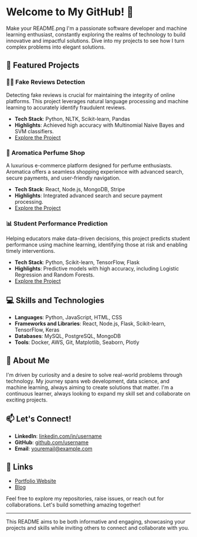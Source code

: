 # Welcome to My GitHub! 👋
Make your README.png 
I'm a passionate software developer and machine learning enthusiast, constantly exploring the realms of technology to build innovative and impactful solutions. Dive into my projects to see how I turn complex problems into elegant solutions.

## 🚀 Featured Projects

### 🕵️‍♂️ Fake Reviews Detection
Detecting fake reviews is crucial for maintaining the integrity of online platforms. This project leverages natural language processing and machine learning to accurately identify fraudulent reviews.
- **Tech Stack**: Python, NLTK, Scikit-learn, Pandas
- **Highlights**: Achieved high accuracy with Multinomial Naive Bayes and SVM classifiers.
- [Explore the Project](https://github.com/username/Fake-Reviews-Detection)

### 🌸 Aromatica Perfume Shop
A luxurious e-commerce platform designed for perfume enthusiasts. Aromatica offers a seamless shopping experience with advanced search, secure payments, and user-friendly navigation.
- **Tech Stack**: React, Node.js, MongoDB, Stripe
- **Highlights**: Integrated advanced search and secure payment processing.
- [Explore the Project](https://github.com/username/Aromatica-Perfume-Shop)

### 📊 Student Performance Prediction
Helping educators make data-driven decisions, this project predicts student performance using machine learning, identifying those at risk and enabling timely interventions.
- **Tech Stack**: Python, Scikit-learn, TensorFlow, Flask
- **Highlights**: Predictive models with high accuracy, including Logistic Regression and Random Forests.
- [Explore the Project](https://github.com/username/Student-Performance-Prediction)

## 💻 Skills and Technologies
- **Languages**: Python, JavaScript, HTML, CSS
- **Frameworks and Libraries**: React, Node.js, Flask, Scikit-learn, TensorFlow, Keras
- **Databases**: MySQL, PostgreSQL, MongoDB
- **Tools**: Docker, AWS, Git, Matplotlib, Seaborn, Plotly

## 🌟 About Me
I'm driven by curiosity and a desire to solve real-world problems through technology. My journey spans web development, data science, and machine learning, always aiming to create solutions that matter. I'm a continuous learner, always looking to expand my skill set and collaborate on exciting projects.

## 📫 Let's Connect!
- **LinkedIn**: [linkedin.com/in/username](https://www.linkedin.com/in/username)
- **GitHub**: [github.com/username](https://github.com/username)
- **Email**: youremail@example.com

## 🔗 Links
- [Portfolio Website](https://yourwebsite.com)
- [Blog](https://yourblog.com)

Feel free to explore my repositories, raise issues, or reach out for collaborations. Let's build something amazing together!

---

This README aims to be both informative and engaging, showcasing your projects and skills while inviting others to connect and collaborate with you.

